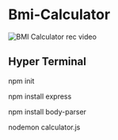 # Bmi-Calculator
![BMI Calculator rec video](https://user-images.githubusercontent.com/115549160/206235975-a40caba4-54a7-4158-81cf-2de87a8cbc8d.gif)

Hyper Terminal
--------------
npm init

npm install express

npm install body-parser

nodemon calculator.js
